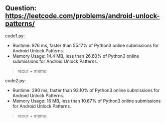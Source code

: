 ## Question: https://leetcode.com/problems/android-unlock-patterns/

code1.py:
* Runtime: 876 ms, faster than 55.17% of Python3 online submissions for Android Unlock Patterns.
* Memory Usage: 14.4 MB, less than 26.60% of Python3 online submissions for Android Unlock Patterns.
> recur + memo

code2.py:
* Runtime: 290 ms, faster than 93.10% of Python3 online submissions for Android Unlock Patterns.
* Memory Usage: 16 MB, less than 10.67% of Python3 online submissions for Android Unlock Patterns.
> recur + memo